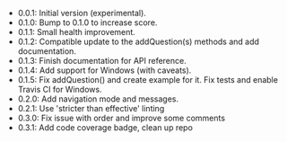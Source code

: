 - 0.0.1: Initial version (experimental).
- 0.1.0: Bump to 0.1.0 to increase score.
- 0.1.1: Small health improvement.
- 0.1.2: Compatible update to the addQuestion(s) methods and add documentation.
- 0.1.3: Finish documentation for API reference.
- 0.1.4: Add support for Windows (with caveats).
- 0.1.5: Fix addQuestion() and create example for it. Fix tests and enable Travis CI for Windows.
- 0.2.0: Add navigation mode and messages.
- 0.2.1: Use 'stricter than effective' linting
- 0.3.0: Fix issue with order and improve some comments
- 0.3.1: Add code coverage badge, clean up repo
